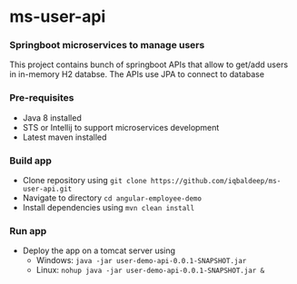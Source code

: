 # ms-user-api

### Springboot microservices to manage users ###

This project contains bunch of springboot APIs that allow to get/add users in in-memory H2 databse. The APIs use JPA to connect to database


### Pre-requisites ###
* Java 8 installed
* STS or Intellij to support microservices development
* Latest maven installed

### Build app ###
* Clone repository using `git clone https://github.com/iqbaldeep/ms-user-api.git`
* Navigate to directory `cd angular-employee-demo`
* Install dependencies using `mvn clean install`
### Run app ###

* Deploy the app on a tomcat server using 
	* Windows: `java -jar user-demo-api-0.0.1-SNAPSHOT.jar`
	* Linux: `nohup java -jar user-demo-api-0.0.1-SNAPSHOT.jar &`
